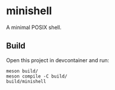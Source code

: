 # minishell

A minimal POSIX shell.

## Build

Open this project in devcontainer and run:

```
meson build/
meson compile -C build/
build/minishell
```

